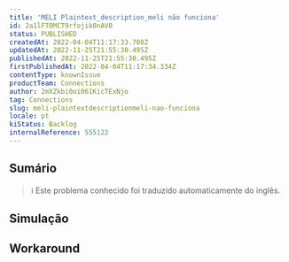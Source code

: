 ```yaml
---
title: 'MELI Plaintext_description_meli não funciona'
id: 2a1lFTOMCT9rfojik0nAV0
status: PUBLISHED
createdAt: 2022-04-04T11:17:33.708Z
updatedAt: 2022-11-25T21:55:30.495Z
publishedAt: 2022-11-25T21:55:30.495Z
firstPublishedAt: 2022-04-04T11:17:34.334Z
contentType: knownIssue
productTeam: Connections
author: 2mXZkbi0oi061KicTExNjo
tag: Connections
slug: meli-plaintextdescriptionmeli-nao-funciona
locale: pt
kiStatus: Backlog
internalReference: 555122
---
```


## Sumário

>ℹ️ Este problema conhecido foi traduzido automaticamente do inglês.



## Simulação



## Workaround



